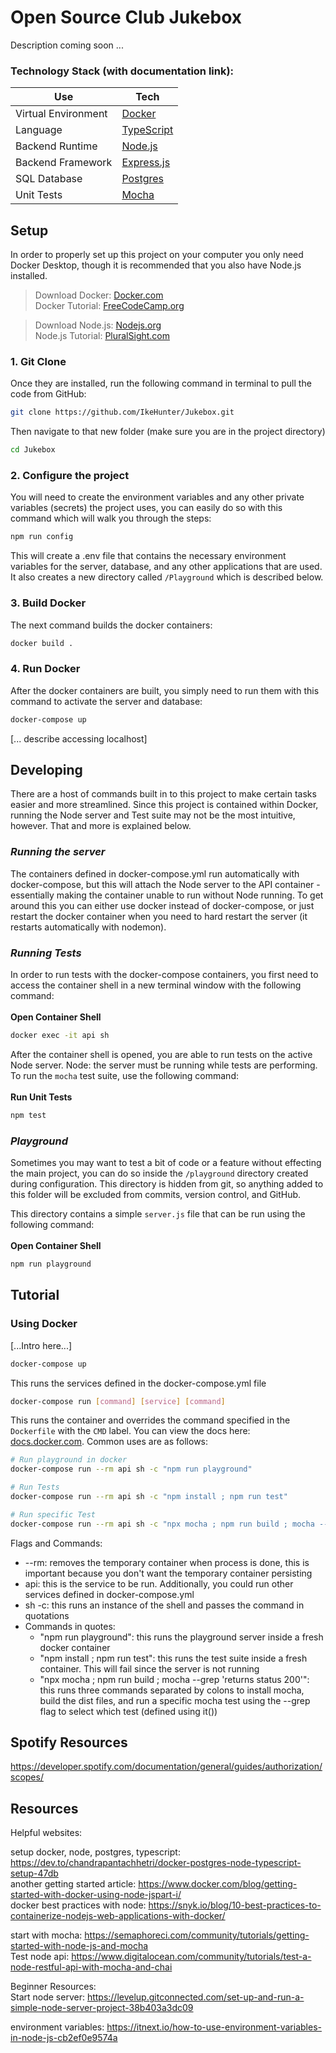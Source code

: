 # Open Source Club Jukebox

Description coming soon ...

### Technology Stack (with documentation link):
| Use | Tech |
| ----------- | ----------- |
| Virtual Environment | [Docker](https://docs.docker.com/get-started/) |
| Language | [TypeScript](https://www.typescriptlang.org/docs/handbook/typescript-from-scratch.html) |
| Backend Runtime | [Node.js](https://nodejs.dev/en/learn/) |
| Backend Framework | [Express.js](https://expressjs.com/en/4x/api.html#express) |
| SQL Database | [Postgres](https://node-postgres.com/) |
| Unit Tests | [Mocha](https://semaphoreci.com/community/tutorials/getting-started-with-node-js-and-mocha) |



## Setup

In order to properly set up this project on your computer you only need Docker Desktop, though it is recommended that you also have Node.js installed.
> Download Docker: [Docker.com](https://www.docker.com/products/docker-desktop/)  
> Docker Tutorial: [FreeCodeCamp.org](https://www.freecodecamp.org/news/a-beginners-guide-to-docker-how-to-create-your-first-docker-application-cc03de9b639f/  )

> Download Node.js: [Nodejs.org](https://nodejs.org/en/)  
> Node.js Tutorial: [PluralSight.com](https://www.pluralsight.com/guides/getting-started-with-nodejs)  

### 1. Git Clone
Once they are installed, run the following command in terminal to pull the code from GitHub:
```sh
git clone https://github.com/IkeHunter/Jukebox.git
```
Then navigate to that new folder (make sure you are in the project directory)
```sh
cd Jukebox
```
### 2. Configure the project
You will need to create the environment variables and any other private variables (secrets) the project uses, you can easily do so with this command which will walk you through the steps:  
```sh
npm run config
```
This will create a .env file that contains the necessary environment variables for the server, database, and any other applications that are used. It also creates a new directory called `/Playground` which is described below.
### 3. Build Docker
The next command builds the docker containers:  
```sh
docker build .
```
### 4. Run Docker
After the docker containers are built, you simply need to run them with this command to activate the server and database:  
```sh
docker-compose up
```

[... describe accessing localhost]

## Developing 
There are a host of commands built in to this project to make certain tasks easier and more streamlined. Since this project is contained within Docker, running the Node server and Test suite may not be the most intuitive, however. That and more is explained below.

### *Running the server*
The containers defined in docker-compose.yml run automatically with docker-compose, but this will attach the Node server to the API container - essentially making the container unable to run without Node running. To get around this you can either use docker instead of docker-compose, or just restart the docker container when you need to hard restart the server (it restarts automatically with nodemon).

### *Running Tests*
In order to run tests with the docker-compose containers, you first need to access the container shell in a new terminal window with the following command:  
<br>
**Open Container Shell**
```sh
docker exec -it api sh
```

After the container shell is opened, you are able to run tests on the active Node server. Node: the server must be running while tests are performing. To run the `mocha` test suite, use the following command:  
<br>
**Run Unit Tests**
```sh
npm test
```  

### *Playground*
Sometimes you may want to test a bit of code or a feature without effecting the main project, you can do so inside the `/playground` directory created during configuration. This directory is hidden from git, so anything added to this folder will be excluded from commits, version control, and GitHub. 

This directory contains a simple `server.js` file that can be run using the following command:  
<br>
**Open Container Shell**
```sh
npm run playground
```

## Tutorial
### Using Docker
[...Intro here...]

```sh
docker-compose up
```
This runs the services defined in the docker-compose.yml file  

```sh
docker-compose run [command] [service] [command]
```
This runs the container and overrides the command specified in the `Dockerfile` with the `CMD` label. You can view the docs here: [docs.docker.com](https://docs.docker.com/engine/reference/commandline/compose_run/). Common uses are as follows:
```sh
# Run playground in docker
docker-compose run --rm api sh -c "npm run playground"

# Run Tests
docker-compose run --rm api sh -c "npm install ; npm run test" 

# Run specific Test
docker-compose run --rm api sh -c "npx mocha ; npm run build ; mocha --grep 'returns status 200'"
```
Flags and Commands:
- --rm: removes the temporary container when process is done, this is important because you don't want the temporary container persisting
- api: this is the service to be run. Additionally, you could run other services defined in docker-compose.yml
- sh -c: this runs an instance of the shell and passes the command in quotations
- Commands in quotes: 
    - "npm run playground": this runs the playground server inside a fresh docker container
    - "npm install ; npm run test": this runs the test suite inside a fresh container. This will fail since the server is not running
    - "npx mocha ; npm run build ; mocha --grep 'returns status 200'": this runs three commands separated by colons to install mocha, build the dist files, and run a specific mocha test using the --grep flag to select which test (defined using it())

## Spotify Resources
https://developer.spotify.com/documentation/general/guides/authorization/scopes/   


## Resources
Helpful websites:  

setup docker, node, postgres, typescript:   
https://dev.to/chandrapantachhetri/docker-postgres-node-typescript-setup-47db   
another getting started article: https://www.docker.com/blog/getting-started-with-docker-using-node-jspart-i/   
docker best practices with node: https://snyk.io/blog/10-best-practices-to-containerize-nodejs-web-applications-with-docker/   

start with mocha: https://semaphoreci.com/community/tutorials/getting-started-with-node-js-and-mocha   
Test node api: https://www.digitalocean.com/community/tutorials/test-a-node-restful-api-with-mocha-and-chai   

Beginner Resources:   
Start node server: https://levelup.gitconnected.com/set-up-and-run-a-simple-node-server-project-38b403a3dc09 

environment variables: https://itnext.io/how-to-use-environment-variables-in-node-js-cb2ef0e9574a
